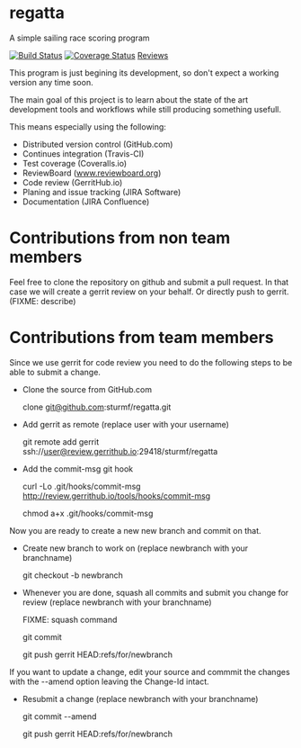 regatta
=======

A simple sailing race scoring program

[![Build Status](https://travis-ci.org/sturmf/regatta.svg?branch=master)](https://travis-ci.org/sturmf/regatta)
[![Coverage Status](https://coveralls.io/repos/sturmf/regatta/badge.svg?branch=master&service=github)](https://coveralls.io/github/sturmf/regatta?branch=master)
[Reviews](http://reviewboard.rtfs.org/)

This program is just begining its development, so don't expect a working version any time soon.

The main goal of this project is to learn about the state of the art development tools and workflows while still producing something usefull.

This means especially using the following:

* Distributed version control (GitHub.com)
* Continues integration (Travis-CI)
* Test coverage (Coveralls.io)
* ReviewBoard (www.reviewboard.org)
* Code review (GerritHub.io)
* Planing and issue tracking (JIRA Software)
* Documentation (JIRA Confluence)


# Contributions from non team members

Feel free to clone the repository on github and submit a pull request. In that case we will create a gerrit review on your behalf. 
Or directly push to gerrit. (FIXME: describe)


# Contributions from team members

Since we use gerrit for code review you need to do the following steps to be able to submit a change.

- Clone the source from GitHub.com

  clone git@github.com:sturmf/regatta.git

- Add gerrit as remote (replace user with your username)

  git remote add gerrit ssh://user@review.gerrithub.io:29418/sturmf/regatta

- Add the commit-msg git hook

  curl -Lo .git/hooks/commit-msg http://review.gerrithub.io/tools/hooks/commit-msg
  
  chmod a+x .git/hooks/commit-msg

Now you are ready to create a new new branch and commit on that.

- Create new branch to work on (replace newbranch with your branchname)

  git checkout -b newbranch

- Whenever you are done, squash all commits and submit you change for review
(replace newbranch with your branchname)

  FIXME: squash command
  
  git commit
  
  git push gerrit HEAD:refs/for/newbranch

If you want to update a change, edit your source and commmit the changes with the --amend option leaving the Change-Id intact.

- Resubmit a change (replace newbranch with your branchname)

  git commit --amend
  
  git push gerrit HEAD:refs/for/newbranch


